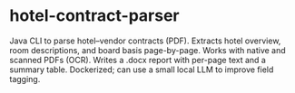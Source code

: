 # hotel-contract-parser
Java CLI to parse hotel–vendor contracts (PDF). Extracts hotel overview, room descriptions, and board basis page-by-page. Works with native and scanned PDFs (OCR). Writes a .docx report with per-page text and a summary table. Dockerized; can use a small local LLM to improve field tagging.

